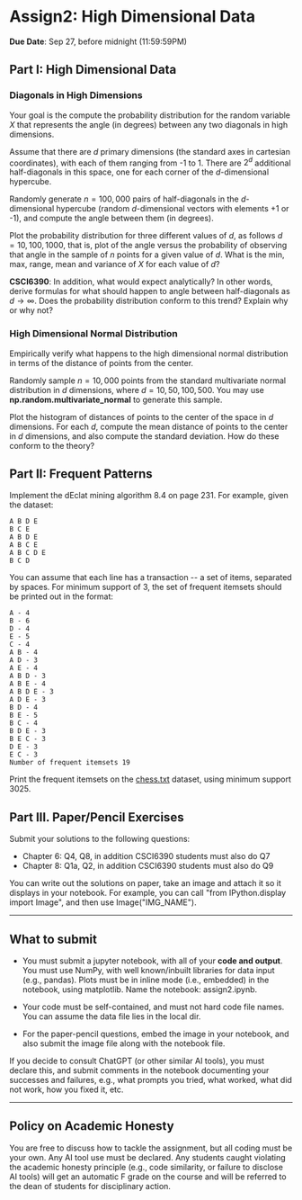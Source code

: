 <!--
.. title: CSCI4390-6390 Assign2
.. slug: dm_assign2
.. date: 2022-09-17 10:23:01 UTC-04:00
.. tags:
.. category:
.. link:
.. description:
.. has_math: True
.. type: text
-->

# Assign2: High Dimensional Data

**Due Date**: Sep 27, before midnight (11:59:59PM)

## Part I: High Dimensional Data

### Diagonals in High Dimensions

Your goal is the compute the probability distribution for the random
variable $X$ that represents the angle (in degrees) between any two
diagonals in high dimensions.

Assume that there are $d$ primary dimensions (the standard axes in
cartesian coordinates), with each of them ranging from -1 to 1.  There
are $2^{d}$ additional half-diagonals in this space, one for each
corner of the $d$-dimensional hypercube.

Randomly generate
 $n=100,000$ pairs of
half-diagonals in the $d$-dimensional hypercube (random $d$-dimensional
vectors with elements +1 or -1), and compute the angle
between them (in degrees).

Plot the probability distribution for three different
values of $d$, as follows $d={10,100,1000}$, that is,
plot of the angle versus the probability of observing that
angle in the sample of $n$ points for a given value of $d$. What is
the min, max, range, mean and variance of $X$ for each value of
$d$?


**CSCI6390**:  In addition, what would expect analytically? In other
words, derive formulas for what should happen to angle between
half-diagonals as $d \to \infty$. Does the probability distribution conform to this trend?
Explain why or why not?

### High Dimensional Normal Distribution

Empirically verify what happens to the high dimensional normal
distribution in terms of the distance of points from the center.

Randomly sample $n=10,000$ points from the standard multivariate normal
distribution in $d$ dimensions, where $d=10, 50, 100, 500$. You may use
**np.random.multivariate_normal** to generate this sample.

Plot the histogram of distances of points to the center of the space in $d$
dimensions. For each $d$, compute the mean distance of points to the center in $d$
dimensions, and also compute the standard deviation. How do these conform
to the theory?

## Part II: Frequent Patterns

Implement the dEclat mining algorithm 8.4 on page 231. For example,
given the dataset:
```
A B D E
B C E
A B D E
A B C E
A B C D E
B C D
```
You can assume that each line has a transaction -- a set of items, separated
by spaces. For minimum support of 3, the set of frequent itemsets should be printed out
in the format:
```
A - 4
B - 6
D - 4
E - 5
C - 4
A B - 4
A D - 3
A E - 4
A B D - 3
A B E - 4
A B D E - 3
A D E - 3
B D - 4
B E - 5
B C - 4
B D E - 3
B E C - 3
D E - 3
E C - 3
Number of frequent itemsets 19
```

Print the frequent itemsets on the
[chess.txt](http://www.cs.rpi.edu/~zaki/DMCOURSE/data/chess.txt) dataset, using
minimum support 3025.

## Part III. Paper/Pencil Exercises

Submit your solutions to the following questions:

* Chapter 6: Q4, Q8, in addition CSCI6390 students must also do Q7
* Chapter 8: Q1a, Q2, in addition CSCI6390 students must also do Q9

You can write out the solutions on paper, take an image and attach it so it
displays in your notebook. For example, you can call "from IPython.display import Image", and then use
Image("IMG_NAME").



---

## What to submit

* You must submit a jupyter notebook, with all of your **code
and output**. You must use NumPy, with well known/inbuilt libraries for data
input (e.g., pandas). Plots must be in inline mode (i.e., embedded) in the
notebook, using matplotlib. Name the notebook: assign2.ipynb.


* Your code must be self-contained,
    and must not hard code file names. You can assume the data file lies in
    the local dir.

* For the paper-pencil questions, embed the image in your notebook, and also
submit the image file along with the notebook file.


If you decide to consult ChatGPT (or other similar AI tools), you must
declare this, and submit comments in the notebook documenting your
successes and failures, e.g., what prompts you tried, what worked, what did
not work, how you fixed it, etc.


---

## Policy on Academic Honesty

You are free to discuss how to tackle the assignment, but all coding must be
your own. Any AI tool use must be declared. Any students caught violating
the academic honesty principle (e.g., code similarity, or failure to
disclose AI tools) will get an automatic F grade on the course and will be
referred to the dean of students for disciplinary action.
